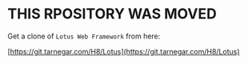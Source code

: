 # THIS RPOSITORY WAS MOVED

Get a clone of `Lotus Web Framework` from here:

[https://git.tarnegar.com/H8/Lotus](https://git.tarnegar.com/H8/Lotus)
